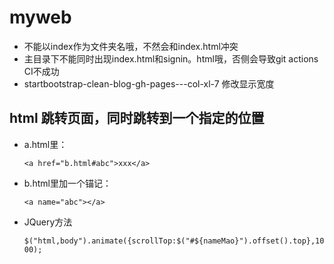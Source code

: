 # myweb

* 不能以index作为文件夹名哦，不然会和index.html冲突 
* 主目录下不能同时出现index.html和signin。html哦，否侧会导致git actions CI不成功
* startbootstrap-clean-blog-gh-pages---col-xl-7 修改显示宽度

## html 跳转页面，同时跳转到一个指定的位置
* a.html里：

  ```<a href="b.html#abc">xxx</a>```

* b.html里加一个锚记：

  ```<a name="abc"></a>```

* JQuery方法

  ```$("html,body").animate({scrollTop:$("#${nameMao}").offset().top},1000);```
